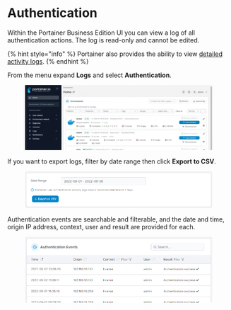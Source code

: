 # Authentication

Within the Portainer Business Edition UI you can view a log of all authentication actions. The log is read-only and cannot be edited.

{% hint style="info" %}
Portainer also provides the ability to view [detailed activity logs](activity.md).
{% endhint %}

From the menu expand **Logs** and select **Authentication**.

<figure><img src="../../.gitbook/assets/2.20-logs-authentication.gif" alt=""><figcaption></figcaption></figure>

If you want to export logs, filter by date range then click **Export to CSV**.

<figure><img src="../../.gitbook/assets/2.15-settings-authlogs-export.png" alt=""><figcaption></figcaption></figure>

Authentication events are searchable and filterable, and the date and time, origin IP address, context, user and result are provided for each.

<figure><img src="../../.gitbook/assets/2.15-settings-authlogs-list.png" alt=""><figcaption></figcaption></figure>

